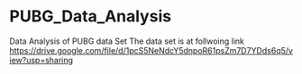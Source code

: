 # PUBG_Data_Analysis
Data Analysis of PUBG data Set
The data set is at follwoing link
https://drive.google.com/file/d/1pcS5NeNdcY5dnpoR61psZm7D7YDds6q5/view?usp=sharing
